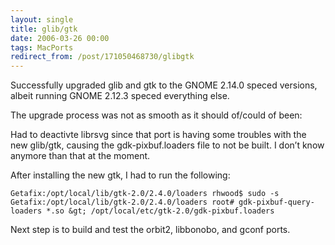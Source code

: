 ```yaml
---
layout: single
title: glib/gtk
date: 2006-03-26 00:00
tags: MacPorts
redirect_from: /post/171050468730/glibgtk
---
```

Successfully upgraded glib and gtk to the GNOME 2.14.0 speced versions, albeit running GNOME 2.12.3 speced everything else.

The upgrade process was not as smooth as it should of/could of been:

Had to deactivte librsvg since that port is having some troubles with the new glib/gtk, causing the gdk-pixbuf.loaders file to not be built. I don&rsquo;t know anymore than that at the moment.

After installing the new gtk, I had to run the following:

```
Getafix:/opt/local/lib/gtk-2.0/2.4.0/loaders rhwood$ sudo -s
Getafix:/opt/local/lib/gtk-2.0/2.4.0/loaders root# gdk-pixbuf-query-loaders *.so &gt; /opt/local/etc/gtk-2.0/gdk-pixbuf.loaders
```

Next step is to build and test the orbit2, libbonobo, and gconf ports.
